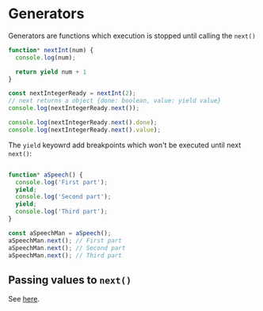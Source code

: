 # Generators
Generators are functions which execution is stopped until calling the `next()`

```js
function* nextInt(num) {
  console.log(num);

  return yield num + 1
}

const nextIntegerReady = nextInt(2);
// next returns a object {done: boolean, value: yield value}
console.log(nextIntegerReady.next());

console.log(nextIntegerReady.next().done);
console.log(nextIntegerReady.next().value);
```

The `yield` keyowrd add breakpoints which won't be executed until next `next()`:

```js

function* aSpeech() {
  console.log('First part');
  yield;
  console.log('Second part');
  yield;
  console.log('Third part');
}

const aSpeechMan = aSpeech();
aSpeechMan.next(); // First part
aSpeechMan.next(); // Second part
aSpeechMan.next(); // Third part
```

## Passing values to `next()`
See [here](https://gist.github.com/ericelliott/890c20d18bcc4362048dba2dca8e67ac).